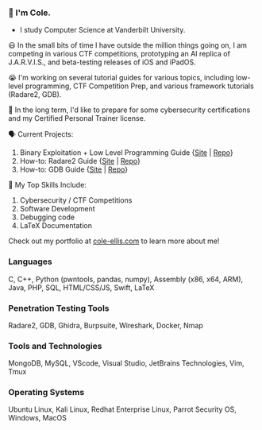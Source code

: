 ### 👋 I'm Cole.
- I study Computer Science at Vanderbilt University.

😃 In the small bits of time I have outside the million things going on, I am competing in various CTF competitions, prototyping an AI replica of J.A.R.V.I.S., and beta-testing releases of iOS and iPadOS.

😭 I'm working on several tutorial guides for various topics, including low-level programming, CTF Competition Prep, and various framework tutorials (Radare2, GDB).

🤔 In the long term, I'd like to prepare for some cybersecurity certifications and my Certified Personal Trainer license.

🗣️ Current Projects:
1. Binary Exploitation + Low Level Programming Guide {[Site](https://cyber.cole-ellis.com) | [Repo](https://github.com/thecae/cyber-training)}
2. How-to: Radare2 Guide {[Site](https://r2.cole-ellis.com) | [Repo](https://github.com/thecae/howto-radare2)}
3. How-to: GDB Guide {[Site](https://gdb.cole-ellis.com) | [Repo](https://github.com/thecae/howto-gdb)}

🌱 My Top Skills Include:
1. Cybersecurity / CTF Competitions
2. Software Development
3. Debugging code
4. LaTeX Documentation

Check out my portfolio at [cole-ellis.com](https://cole-ellis.com/) to learn more about me!

### Languages
C, C++, Python (pwntools, pandas, numpy), Assembly (x86, x64, ARM), Java, PHP, SQL, HTML/CSS/JS, Swift, LaTeX

### Penetration Testing Tools
Radare2, GDB, Ghidra, Burpsuite, Wireshark, Docker, Nmap

### Tools and Technologies
MongoDB, MySQL, VScode, Visual Studio, JetBrains Technologies, Vim, Tmux

### Operating Systems
Ubuntu Linux, Kali Linux, Redhat Enterprise Linux, Parrot Security OS, Windows, MacOS
